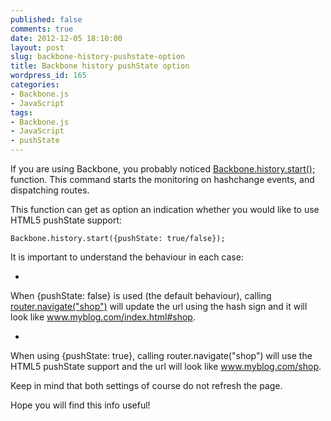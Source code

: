 ```yaml
---
published: false
comments: true
date: 2012-12-05 18:10:00
layout: post
slug: backbone-history-pushstate-option
title: Backbone history pushState option
wordpress_id: 165
categories:
- Backbone.js
- JavaScript
tags:
- Backbone.js
- JavaScript
- pushState
---
```



If you are using Backbone, you probably noticed [Backbone.history.start();](http://backbonejs.org/#History-start) function. This command starts the monitoring on hashchange events, and dispatching routes.

<!-- more -->

This function can get as option an indication whether you would like to use HTML5 pushState support:

    
    Backbone.history.start({pushState: true/false});








It is important to understand the behaviour in each case:




  * 
When {pushState: false} is used (the default behaviour), calling [router.navigate("shop")](http://backbonejs.org/#Router-navigate) will update the url using the hash sign and it will look like www.myblog.com/index.html#shop.



  * 
When using {pushState: true}, calling router.navigate("shop") will use the HTML5 pushState support and the url will look like  www.myblog.com/shop.



Keep in mind that both settings of course do not refresh the page.




Hope you will find this info useful!

